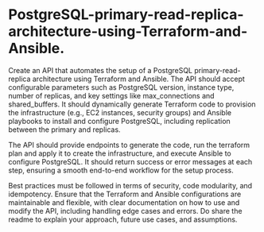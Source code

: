 # PostgreSQL-primary-read-replica-architecture-using-Terraform-and-Ansible.

Create an API that automates the setup of a PostgreSQL primary-read-replica architecture using Terraform and Ansible. The API should accept configurable parameters such as PostgreSQL version, instance type, number of replicas, and key settings like max_connections and shared_buffers. It should dynamically generate Terraform code to provision the infrastructure (e.g., EC2 instances, security groups) and Ansible playbooks to install and configure PostgreSQL, including replication between the primary and replicas.

The API should provide endpoints to generate the code, run the terraform plan and apply it to create the infrastructure, and execute Ansible to configure PostgreSQL. It should return success or error messages at each step, ensuring a smooth end-to-end workflow for the setup process.

Best practices must be followed in terms of security, code modularity, and idempotency. Ensure that the Terraform and Ansible configurations are maintainable and flexible, with clear documentation on how to use and modify the API, including handling edge cases and errors. Do share the readme to explain your approach, future use cases, and assumptions.
